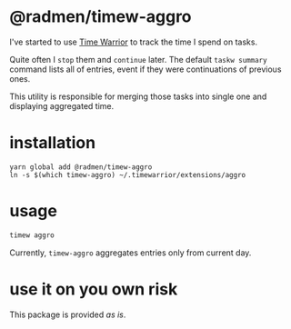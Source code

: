 # @radmen/timew-aggro

I've started to use [Time Warrior](https://taskwarrior.org/docs/timewarrior/index.html) to track the time I spend on tasks.

Quite often I `stop` them and `continue` later. The default `taskw summary` command lists all of entries, event if they were continuations of previous ones.

This utility is responsible for merging those tasks into single one and displaying aggregated time.

# installation

```
yarn global add @radmen/timew-aggro
ln -s $(which timew-aggro) ~/.timewarrior/extensions/aggro
```

# usage

```bash
timew aggro
```

Currently, `timew-aggro` aggregates entries only from current day.

# use it on you own risk

This package is provided _as is_.
